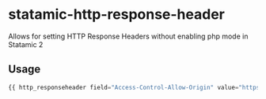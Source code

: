 # statamic-http-response-header
Allows for setting HTTP Response Headers without enabling php mode in Statamic 2

## Usage
```php
{{ http_responseheader field="Access-Control-Allow-Origin" value="https://lukeclark.com.au" }}
```
